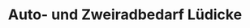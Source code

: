 ---
title: "Auto- und Zweiradbedarf Lüdicke"
url: /bad-belzig/auto-und-zweiradbedarf-luedicke/
shop: Fahrrad
---